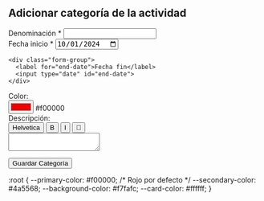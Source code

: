 <div class="form-container">
  <h2>Adicionar categoría de la actividad</h2>
  
  <!-- Campo Denominación (obligatorio) -->
  <div class="form-group">
    <label for="denomination">Denominación *</label>
    <input type="text" id="denomination" required>
  </div>
  
  <!-- Selector de Fechas -->
  <div class="date-group">
    <div class="form-group">
      <label for="start-date">Fecha inicio *</label>
      <input type="date" id="start-date" required value="2024-10-01">
    </div>
    
    <div class="form-group">
      <label for="end-date">Fecha fin</label>
      <input type="date" id="end-date">
    </div>
  </div>
  
  <!-- Selector de Color -->
  <div class="form-group">
    <label for="color">Color:</label>
    <div class="color-picker">
      <input type="color" id="color" value="#f00000">
      <span>#f00000</span>
    </div>
  </div>
  
  <!-- Editor de Descripción -->
  <div class="form-group">
    <label for="description">Descripción:</label>
    <div class="editor-toolbar">
      <button class="font-btn">Helvetica</button>
      <button class="format-btn bold">B</button>
      <button class="format-btn italic">I</button>
      <button class="comment-btn">💬</button>
    </div>
    <textarea id="description"></textarea>
  </div>
  
  <button type="submit" class="submit-btn">Guardar Categoría</button>
</div>

:root {
  --primary-color: #f00000; /* Rojo por defecto */
  --secondary-color: #4a5568;
  --background-color: #f7fafc;
  --card-color: #ffffff;
}

